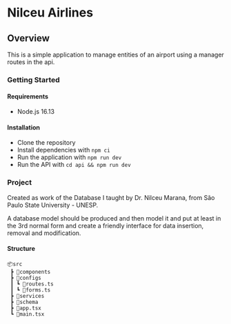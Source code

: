 # Nilceu Airlines

## Overview

This is a simple application to manage entities of an airport using a manager routes in the api.


### Getting Started

#### Requirements

- Node.js 16.13

#### Installation

- Clone the repository
- Install dependencies with `npm ci`
- Run the application with `npm run dev`
- Run the API with `cd api && npm run dev`

### Project

Created as work of the Database I taught by Dr. Nilceu Marana, from São Paulo State University - UNESP.

A database model should be produced and then model it and put at least in the 3rd normal form and create a friendly interface for data insertion, removal and modification.

#### Structure
```
📦src
 ┣ 📂components
 ┣ 📂configs
 ┃ ┗ 📜routes.ts
 ┃ ┗ 📜forms.ts
 ┣ 📂services
 ┣ 📂schema
 ┣ 📜app.tsx
 ┗ 📜main.tsx
```